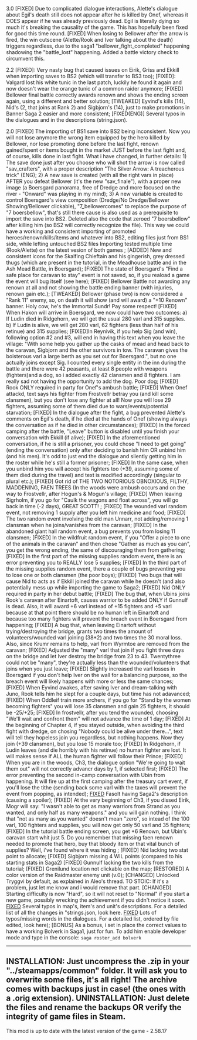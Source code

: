  
 3.0
    [FIXED] Due to complicated dialogue interactions, Alette's dialogue about Egil's death still does not appear after he is killed by Onef, whereas it DOES appear if he was already previously dead. Egil is literally dying so much it's breaking the causality of the game. This has hopefully been fixed for good this time round.
    [FIXED] When losing to Bellower after the arrow is fired, the win cutscene (Alette/Rook and Iver talking about the death) triggers regardless, due to the saga1 "bellower_fight_completed" happening shadowing the "battle_lost" happening. Added a battle victory check to circumvent this.
    
 2.2
    [FIXED]: Very nasty bug that caused issues on Eirik, Griss and Ekkill when importing saves to BS2 (which will transfer to BS3 too);
    [FIXED]: Valgard lost his white tunic in the last patch, luckily he found it again and now doesn't wear the orange tunic of a common raider anymore;
    [FIXED] Bellower final battle correctly awards renown and shows the ending screen again, using a different and better solution;
    [TWEAKED] Eyvind's kills (14), Nid's (2, that joins at Rank 2) and Sigbjorn's (14), just to make promotions in Banner Saga 2 easier and more consistent;
    [FIXED(ENG)] Several typos in the dialogues and in the descriptions (string.json).
 
 2.0
    [FIXED] The importing of BS1 save into BS2 being inconsistent. Now you will not lose anymore the wrong item equipped by the hero killed by Bellower, nor lose promoting done before the last fight, renown gained/spent or items bought in the market JUST before the last fight and, of course, kills done in last fight. What i have changed, in further details:
        1) The save done just after you choose who will shot the arrow is now called "sav_crafters", with a proper description "The Silver Arrow: A treacherous trick" (ENG);
        2) A new save is created (with all the right vars in place) AFTER you defeat Bellower (it's the new "sav_finale"), with a proper new image (a Boersgard panorama, free of Dredge and more focused on the river - "Onward" was playing in my mind);
        3) A new variable is created to control Boersgard's view composition (Dredge/No Dredge/Bellower Showing/Bellower clickable), "7_bellowercomes" to replace the purpose of "7 boersbellow", that's still there cause is also used as a prerequisite to import the save into BS2. Deleted also the code that zeroed "7 boersbellow" after killing him (so BS2 will correctly recognize the file). This way we could have a working and consistent importing of promoted heroes/renown/kills/items and whatever into BS2, editing files just from BS1 side, while lefting untouched BS2 files Importing tested multiple time (Rook/Alette) on the latest vesion of both games ;
    [ADDED] New and consistent icons for the Skalfing Chieftain and his gingerish, grey dressed thugs (which are present in the tutorial, in the Meadhouse battle and in the Ash Mead Battle, in Boersgard);
    [FIXED] The state of Boersgard's "Find a safe place for caravan to stay" event is not saved, so, if you reaload a game the event will bug itself (see here);
    [FIXED] Bellower Battle not awarding any renown at all and not showing the battle ending banner (with injuries, renown gain etc.);
    [TWEAKED] Bellower (phase two) is now considered a "Rank 11" enemy, so, on death it will show (and will award) a "+10 Renown" banner. Holy cow, he's the Immortal Sundr! Pay some respect!
    [FIXED] When Hakon will arrive in Boersgard, we now could have two outcomes: a) If Ludin died in Ridgehorn, we will get the usual 280 varl and 315 supplies. b) If Ludin is alive, we will get 280 varl, 62 fighters (less than half of his retinue) and 315 supplies;
    [FIXED]In Reynivik, if you help Sig (and win), following option #2 and #3, will end in having this text when you leave the village: "With some help you gather up the casks of mead and head back to the caravan, Sigbjorn and the other survivors in tow. The caravan gives the boisterous varl a large berth as you set out for Boersgard.", but no one actually joins except Sig.
    I counted every single entity in the inn during the battle and there were 42 peasants, at least 8 people with weapons (fighters)and a dog, so i added exactly 42 clansmen and 8 fighters. I am really sad not having the opportunity to add the dog. Poor dog;
    [FIXED] Rook ONLY required in party for Onef's ambush battle;
    [FIXED] When Onef attackd, text says his fighter from Frostvellr betray you (and kill some clansmen), but you don't lose any fighter at all! Now you will lose 29 fighters, assuming some of them died due to wars/events/potential starvation;
    [FIXED] In the dialogue after the fight, a bug prevented Alette's comments on Egil's death, if he died at the hands of Onef (showing always the conversation as if he died in other circumstances);
    [FIXED] In the forced camping after the battle, "Leave" button is disabled until you finish your conversation with Ekkill (if alive);
    [FIXED] In the aforementioned conversation, if he is still a prisoner, you could chose "I need to get going" (ending the conversation) only after deciding to banish him OR unbind him (and his men). It's odd to just end the dialogue and silently getting him in the roster while he's still a former prisoner;
    [FIXED] In the same case, when you unbind him you will accept his fighters too (+39, assuming some of them died during the travel) and text is modified accordingly (singular to plural etc.);
    [FIXED] Got rid of THE TWO NOTORIOUS OBNOXIOUS, FILTHY, MADDENING, FAEN TREES (In the woods were ambush occurs and on the way to Frostvellr, after Hogun's & Mogun's village;
    [FIXED] When leaving Sigrholm, if you go for "Caulk the wagons and float across", you will go back in time (-2 days), GREAT SCOTT! ;
    [FIXED] The wounded varl random event, not removing 1 supply after you left him medicine and food;
    [FIXED] The two random event involving the old man Unnarr, not adding/removing 1 clansman when he joins/vanishes from the caravan;
    [FIXED] In the abandoned giant hall random event, a bug prevents you from losing 11 clansmen;
    [FIXED] In the wildfruit random event, if you "Offer a piece to one of the animals in the caravan" and then chose "Gather as much as you can", you get the wrong ending, the same of discouraging them from gathering;
    [FIXED] In the first part of the missing supplies random event, there is an error preventing you to REALLY lose 5 supplies;
    [FIXED] In the third part of the missing supplies random event, there a couple of bugs preventing you to lose one or both clansmen (the poor boys);
    [FIXED] Two bugs that will cause Nid to acts as if Ekkill joined the caravan while he doesn't (and also potentially mess up while importing the game to Saga2;
    [FIXED] Nid ONLY required in party in her debut battle;
    [FIXED] The bug that, when Ubins joins Rook's caravan after Einartoft, causes warrior to be added ONLY if Gunnulf is dead. Also, it will award +6 varl instead of +15 fighters and +5 varl because at that point there should be no human left in Einartoft and because too many fighters will prevent the breach event in Boersgard from happening;
    [FIXED] A bug that, when leaving Einartoft without trying/destroying the bridge, grants two times the amount of volunteers/wounded varl joining (38*2) and two times the 30 moral loss. Also, since Krumr remains to help, varl from Wyrmtoe are removed from the caravan;
    [FIXED] Adjusted the "many" varl that join if you fight three days on the bridge and let Iver destroy the bridge from 23 to 43. Twentythree could not be "many", they're actually less than the wounded/volunteers that joins when you just leave;
    [FIXED] Slightly increased the varl losses in Boersgard if you don't help Iver on the wall for a balancing purpose, so the breach event will likely happens with more or less the same chances;
    [FIXED] When Eyvind awakes, after saving Iver and dream-talking with Juno, Rook tells him he slept for a couple days, but time has not adavanced;
    [FIXED] When Oddleif train more archers, if you go for "Stand by the women becoming fighters" you will lose 35 clansmen and gain 25 fighters, it should be -25/+25;
    [FIXED] In frostvellr, after you tend the wounded, choosing "We'll wait and confront them" will not advance the time of 1 day;
    [FIXED] At the beginning of Chapter 4, if you stayed outside, when avoiding the third fight with dredge, on chosing "Nobody could be alive under there...", text will tell they hopeless join you regardless, but nothing happens. Now they join (+39 clansmen), but you lose 15 morale too;
    [FIXED] In Ridgehorn, if Ludin leaves (and die horribly with his retinue) no human fighter are lost. It will makes sense if ALL the human fighter will follow their Prince;
    [FIXED] When you are in the woods, Ch3, the dialogue option "We're going to wait them out" will not correctly advancr days by 1, if selected first;
    [FIXED] The error preventing the second in-camp conversation with Ubin from happening. It will fire up at the first camping after the treasury cart event, if you'll lose the tithe (sending back some varl with the taxes will prevent the event from popping, as intended);
    [FIXED](ENG) Fasolt having Saga2's description (causing a spoiler);
    [FIXED] At the very beginning of Ch3, if you dissed Eirik, Mogr will say: "I wasn't able to get as many warriors from Strand as you wanted, and only half as many weapons." and you will gain nothing. I think that "not as many as you wanted" doesn't mean "zero", so intead of the 100 varl, 100 fighters and supplies, you will now get only 50 varl and 35 fighters;
    [FIXED] In the tutorial battle ending screen, you get +6 Renown, but Ubin's caravan start whit just 5. Do you remember that missing faen renown needed to promote that hero, buy that bloody item or that vital bunch of supplies? Well, i've found where it was hiding ;
    [FIXED] Nid lacking two stat point to allocate;
    [FIXED] Sigbjorn missing 4 WIL points (compared to his starting stats in Saga2)
    [FIXED] Gunnulf lacking the two kills from the tutorial;
    [FIXED] Grenilund location not clickable on the map;
    [RESTORED] A color version of the Raidmaster enemy unit (v.0);
    [CHANGED] Unlocked Tryggvi by default, as explained in Aleo's thread. TO STOIC: If it's a problem, just let me know and i would remove that part.
    [CHANGED] Starting difficulty is now "Hard", so it will not reset to "Normal" if you start a new game, possibly wrecking the achievement if you didn't notice it soon.
    [FIXED](ENG) Several typos in map's, item's and unit's descriptions. For a detailed list of all the changes in "strings.json, look here.
    [FIXED](ENG) Lots of typos/missing words in the dialogues. For a detailed list, ordered by file edited, look here);
    [BONUS] As a bonus, i set in place the correct values to have a working Bolverk in Saga1, just for fun. To add him enable developer mode and type in the console: 
        `saga roster_add bolverk`
        
------------------------------------------------------------------
INSTALLATION:
    Just uncompress the .zip in your "../steamapps/common" folder. It will ask you to overwrite some files, it's all right! The archive comes with backups just in case! (the ones with a .orig extension).
UNINSTALLATION:
    Just delete the files and rename the backups OR verify the integrity of game files in Steam.
------------------------------------------------------------------
This mod is up to date with the latest version of the game - 2.58.17